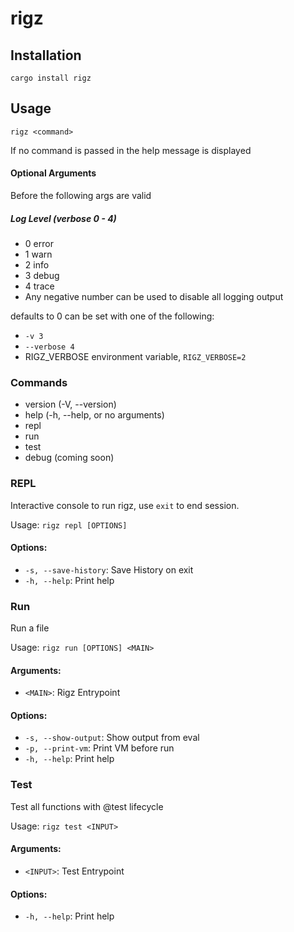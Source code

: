 # rigz

## Installation
`cargo install rigz`

## Usage

`rigz <command>`

If no command is passed in the help message is displayed

#### Optional Arguments
Before <command> the following args are valid

##### Log Level (verbose 0 - 4)

- 0 error
- 1 warn
- 2 info
- 3 debug
- 4 trace
- Any negative number can be used to disable all logging output

defaults to 0 can be set with one of the following:

- `-v 3`
- `--verbose 4`
- RIGZ_VERBOSE environment variable, `RIGZ_VERBOSE=2`

### Commands
- version (-V, --version)
- help (-h, --help, or no arguments)
- repl
- run
- test
- debug (coming soon)


### REPL
Interactive console to run rigz, use `exit` to end session.

Usage: `rigz repl [OPTIONS]`

#### Options:
- `-s, --save-history`:  Save History on exit
- `-h, --help`: Print help

### Run
Run a file

Usage: `rigz run [OPTIONS] <MAIN>`

#### Arguments:
- `<MAIN>`: Rigz Entrypoint

#### Options:
- `-s, --show-output`: Show output from eval
- `-p, --print-vm`: Print VM before run
- `-h, --help`: Print help

### Test
Test all functions with @test lifecycle

Usage: `rigz test <INPUT>`

#### Arguments:
- `<INPUT>`: Test Entrypoint

#### Options:
- `-h, --help`: Print help


